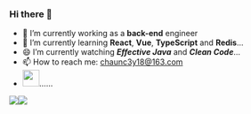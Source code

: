 ### Hi there 👋

<!--
**Chauncey-Leonard/Chauncey-Leonard** is a ✨ _special_ ✨ repository because its `README.md` (this file) appears on your GitHub profile.

Here are some ideas to get you started:

- 🔭 I’m currently working on ...
- 🌱 I’m currently learning ...
- 👯 I’m looking to collaborate on ...
- 🤔 I’m looking for help with ...
- 💬 Ask me about ...
- 📫 How to reach me: ...
- 😄 Pronouns: ...
- ⚡ Fun fact: ...
-->

- 🔭 I’m currently working as a **back-end** engineer 
- 🌱 I’m currently learning **React**, **Vue**, **TypeScript** and **Redis**...
- 😄 I’m currently watching _**Effective Java**_ and _**Clean Code**_...
- 📫 How to reach me: chaunc3y18@163.com
- <img src="https://media.giphy.com/media/WUlplcMpOCEmTGBtBW/giphy.gif" width="30">……

<div style="display: flex">
  <img src="https://github-readme-stats.vercel.app/api/top-langs/?username=Chauncey-Leonard&hide=html&hide_border=true&layout=compact">

  <img src="https://github-readme-stats.vercel.app/api?username=Chauncey-Leonard&show_icons=true&hide_border=true">
</div>
